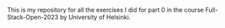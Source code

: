 This is my repository for all the exercises I did for part 0 in the course Full-Stack-Open-2023 by University of Helsinki.
